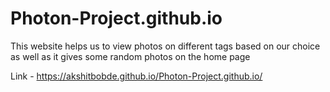 # Photon-Project.github.io
This website helps us to view photos on different tags based on our choice as well as it gives some random photos on the home page

Link - https://akshitbobde.github.io/Photon-Project.github.io/
